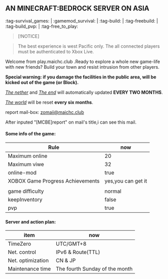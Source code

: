 ## AN MINECRAFT:BEDROCK SERVER ON ASIA

:tag-survival_games: | :gamemod_survival: | :tag-build: | :tag-freebuild: | :tag-build_pvp: | :tag-free_to_play:

> [!NOTICE]

> The best experience is west Pacific only. The all connected players must be authenticated to Xbox Live.


Welcome from play.maichc.club .Ready to explore a whole new game-life with new friends? Build your town and resist intrusion from other players.

**Special warning: if you damage the facilities in the public area, will be kicked out of the game (or Block).**

<u>*The nether*</u> and <u>*The end*</u> will automatically updated **EVERY TWO MONTHS**.

<u>*The world*</u> will be reset **every six months**.


report mail-box: zomaii@maichc.club

After inputed "[MCBE]report" on mail's title,i can see this mail.

#### Some info of the game:
|Rule|now|
|-|-|
|Maximum online|20|
|Maximum viwe|32|
|online-mod|true|
|XOBOX Game Progress Achievements|yes,you can get it|
|||
|game difficulty|normal|
|keepInventory|false|
|pvp|true|


#### Server and action plan:
|item|now|
|-|-|
|TimeZero|UTC/GMT+8|
|Net. control|IPv6 & Route(TTL)|
|Net. optimization|CN & JP|
|Maintenance time|The fourth Sunday of the month|